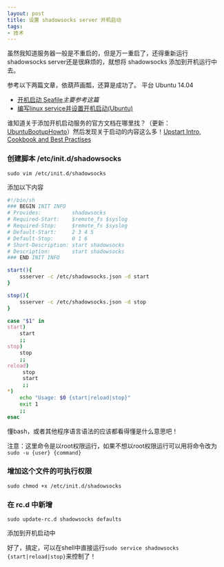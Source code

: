 ```yaml
---
layout: post
title: 设置 shadowsocks server 开机启动
tags:
- 技术
---
```


虽然我知道服务器一般是不重启的，但是万一重启了，还得重新运行shadowsocks server还是很麻烦的，就想将 shadowsocks 添加到开机运行中去。

参考以下两篇文章，依葫芦画瓢，还算是成功了。
平台 Ubuntu 14.04

* [开机启动 Seafile](http://manual-cn.seafile.com/deploy/start_seafile_at_system_bootup.html)*主要参考这篇*
* [ 编写linux service并设置开机启动(Ubuntu)](http://blog.csdn.net/mlnotes/article/details/9676187)

谁知道关于添加开机启动服务的官方文档在哪里找？（更新：[UbuntuBootupHowto](https://help.ubuntu.com/community/UbuntuBootupHowto)）然后发现关于启动的内容这么多！[Upstart Intro, Cookbook and Best Practises](http://upstart.ubuntu.com/cookbook/)


### 创建脚本 /etc/init.d/shadowsocks

`sudo vim /etc/init.d/shadowsocks`

添加以下内容

```bash
#!/bin/sh
### BEGIN INIT INFO
# Provides:          shadowsocks
# Required-Start:    $remote_fs $syslog
# Required-Stop:     $remote_fs $syslog
# Default-Start:     2 3 4 5
# Default-Stop:      0 1 6
# Short-Description: start shadowsocks 
# Description:       start shadowsocks
### END INIT INFO

start(){
    ssserver -c /etc/shadowsocks.json -d start
}

stop(){
    ssserver -c /etc/shadowsocks.json -d stop
}

case "$1" in
start)
    start
    ;;
stop)
    stop
    ;;
reload)
     stop
     start
     ;;
*)
    echo "Usage: $0 {start|reload|stop}"
    exit 1
    ;;
esac
```

懂bash，或者其他程序语言语法的应该都看得懂是什么意思吧！

注意：这里命令是以root权限运行，如果不想以root权限运行可以用将命令改为`sudo -u {user} {command}`

### 增加这个文件的可执行权限

`sudo chmod +x /etc/init.d/shadowsocks`


### 在 rc.d 中新增

`sudo update-rc.d shadowsocks defaults`

添加到开机启动中

好了，搞定，可以在shell中直接运行`sudo service shadowsocks {start|reload|stop}`来控制了！




